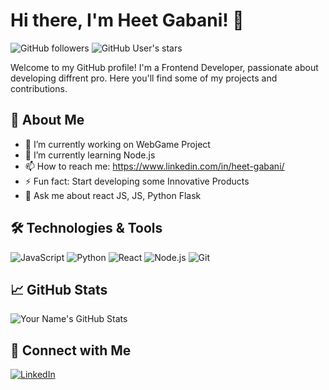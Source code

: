 # Hi there, I'm Heet Gabani! 👋

![GitHub followers](https://img.shields.io/github/followers/heetgabani?style=social) 
![GitHub User's stars](https://img.shields.io/github/stars/heetgabani?style=social)

Welcome to my GitHub profile! I'm a Frontend Developer, passionate about developing diffrent pro. Here you'll find some of my projects and contributions.

## 🚀 About Me

- 🔭 I’m currently working on WebGame Project
- 🌱 I’m currently learning Node.js
- 📫 How to reach me: https://www.linkedin.com/in/heet-gabani/
- ⚡ Fun fact: Start developing some Innovative Products
- 💬 Ask me about react JS, JS, Python Flask

## 🛠️ Technologies & Tools

![JavaScript](https://img.shields.io/badge/-JavaScript-000?&logo=JavaScript)
![Python](https://img.shields.io/badge/-Python-000?&logo=Python)
![React](https://img.shields.io/badge/-React-000?&logo=React)
![Node.js](https://img.shields.io/badge/-Node.js-000?&logo=Node.js)
![Git](https://img.shields.io/badge/-Git-000?&logo=Git)

## 📈 GitHub Stats

![Your Name's GitHub Stats](https://github-readme-stats.vercel.app/api?username=heetgabani&show_icons=true&hide_border=true&theme=radical)


## 🔗 Connect with Me

[![LinkedIn](https://img.shields.io/badge/-LinkedIn-000?&logo=LinkedIn&color=0A66C2)]((https://www.linkedin.com/in/heet-gabani/))
